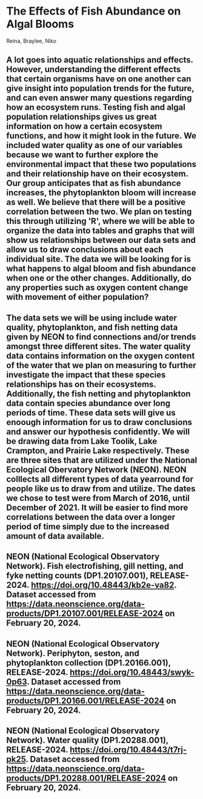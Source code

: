 # The Effects of Fish Abundance on Algal Blooms
Reina, Braylee, Niko 

## A lot goes into aquatic relationships and effects. However, understanding the different effects that certain organisms have on one another can give insight into population trends for the future, and can even answer many questions regarding how an ecosystem runs. Testing fish and algal population relationships gives us great information on how a certain ecosystem functions, and how it might look in the future. We included water quality as one of our variables because we want to further explore the environmental impact that these two populations and their relationship have on their ecosystem. Our group anticipates that as fish abundance increases, the phytoplankton bloom will increase as well. We believe that there will be a positive correlation between the two. We plan on testing this through utilizing 'R', where we will be able to organize the data into tables and graphs that will show us relationships between our data sets and allow us to draw conclusions about each individual site. The data we will be looking for is what happens to algal bloom and fish abundance when one or the other changes. Additionally, do any properties such as oxygen content change with movement of either population?

## The data sets we will be using include water quality, phytoplankton, and fish netting data given by NEON to find connections and/or trends amongst three different sites. The water quality data contains information on the oxygen content of the water that we plan on measuring to further investigate the impact that these species relationships has on their ecosystems. Additionally, the fish netting and phytoplankton data contain species abundance over long periods of time. These data sets will give us enoough information for us to draw conclusions and answer our hypothesis confidently. We will be drawing data from Lake Toolik, Lake Crampton, and Prairie Lake respectively. These are three sites that are utilized under the National Ecological Obervatory Network (NEON). NEON colllects all different types of data yearround for people like us to draw from and utilize. The dates we chose to test were from March of 2016, until December of 2021. It will be easier to find more correlations between the data over a longer period of time simply due to the increased amount of data available.

## NEON (National Ecological Observatory Network). Fish electrofishing, gill netting, and fyke netting counts (DP1.20107.001), RELEASE-2024. https://doi.org/10.48443/kb2e-va82. Dataset accessed from https://data.neonscience.org/data-products/DP1.20107.001/RELEASE-2024 on February 20, 2024.                                                                   
## NEON (National Ecological Observatory Network). Periphyton, seston, and phytoplankton collection (DP1.20166.001), RELEASE-2024. https://doi.org/10.48443/swyk-0p63. Dataset accessed from https://data.neonscience.org/data-products/DP1.20166.001/RELEASE-2024 on February 20, 2024.                                                                                                        
## NEON (National Ecological Observatory Network). Water quality (DP1.20288.001), RELEASE-2024. https://doi.org/10.48443/t7rj-pk25. Dataset accessed from https://data.neonscience.org/data-products/DP1.20288.001/RELEASE-2024 on February 20, 2024.
